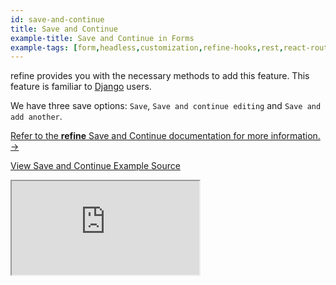 ```yaml
---
id: save-and-continue
title: Save and Continue
example-title: Save and Continue in Forms
example-tags: [form,headless,customization,refine-hooks,rest,react-router]
---
```


refine provides you with the necessary methods to add this feature. This feature is familiar to [Django](https://www.djangoproject.com/) users.

We have three save options: `Save`, `Save and continue editing` and `Save and add another`.

[Refer to the **refine** Save and Continue documentation for more information. →](/docs/advanced-tutorials/forms/save-and-continue/)

[View Save and Continue Example Source](https://github.com/pankod/refine/tree/master/examples/form/headless/saveAndContinue)

<iframe src="https://stackblitz.com/github/pankod/refine/tree/master/examples/form/headless/saveAndContinue?embed=1&view=preview&theme=dark&preset=node"
    style={{width: "100%", height:"80vh", border: "0px", borderRadius: "8px", overflow:"hidden"}}
    title="refine-custom-validation-example-app"
></iframe>
